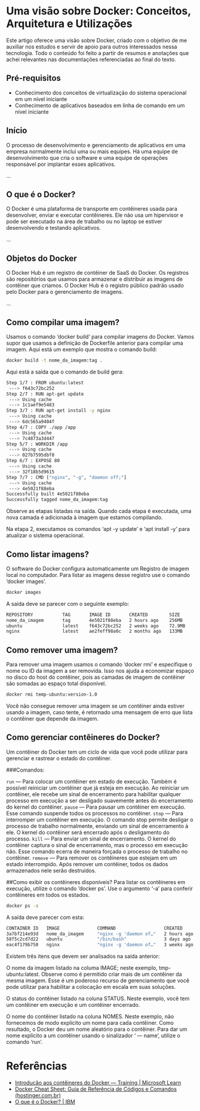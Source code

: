 # Uma visão sobre Docker: Conceitos, Arquitetura e Utilizações

Este artigo oferece uma visão sobre Docker, criado com o objetivo de me auxiliar nos estudos e servir de apoio para outros interessados nessa tecnologia. Todo o conteúdo foi feito a partir de resumos e anotações que achei relevantes nas documentações referenciadas ao final do texto.

## Pré-requisitos
- Conhecimento dos conceitos de virtualização do sistema operacional em um nível iniciante
- Conhecimento de aplicativos baseados em linha de comando em um nível iniciante

## Início
O processo de desenvolvimento e gerenciamento de aplicativos em uma empresa normalmente inclui uma ou mais equipes. Há uma equipe de desenvolvimento que cria o software e uma equipe de operações responsável por implantar esses aplicativos.

...

## O que é o Docker?
O Docker é uma plataforma de transporte em contêineres usada para desenvolver, enviar e executar contêineres. Ele não usa um hipervisor e pode ser executado na área de trabalho ou no laptop se estiver desenvolvendo e testando aplicativos.

...

## Objetos do Docker
O Docker Hub é um registro de contêiner de SaaS do Docker. Os registros são repositórios que usamos para armazenar e distribuir as imagens de contêiner que criamos. O Docker Hub é o registro público padrão usado pelo Docker para o gerenciamento de imagens.

...

## Como compilar uma imagem?
Usamos o comando ‘docker build’ para compilar imagens do Docker. Vamos supor que usamos a definição de Dockerfile anterior para compilar uma imagem. Aqui está um exemplo que mostra o comando build:

```bash
docker build -t nome_da_imagem:tag .
```
Aqui está a saída que o comando de build gera:

```bash
Step 1/7 : FROM ubuntu:latest
 ---> f643c72bc252
Step 2/7 : RUN apt-get update
 ---> Using cache
 ---> 1c1aef9e5483
Step 3/7 : RUN apt-get install -y nginx
 ---> Using cache
 ---> 6dc565a9404f
Step 4/7 : COPY ./app /app
 ---> Using cache
 ---> 7c4873a3d447
Step 5/7 : WORKDIR /app
 ---> Using cache
 ---> 027b7595dbf8
Step 6/7 : EXPOSE 80
 ---> Using cache
 ---> 32f18b5d9615
Step 7/7 : CMD ["nginx", "-g", "daemon off;"]
 ---> Using cache
 ---> 4e5021f88eba
Successfully built 4e5021f88eba
Successfully tagged nome_da_imagem:tag
```
Observe as etapas listadas na saída. Quando cada etapa é executada, uma nova camada é adicionada à imagem que estamos compilando.

Na etapa 2, executamos os comandos ‘apt -y update’ e ‘apt install -y’ para atualizar o sistema operacional.

## Como listar imagens?
O software do Docker configura automaticamente um Registro de imagem local no computador. Para listar as imagens desse registro use o comando ‘docker images’.

```bash
docker images
```

A saída deve se parecer com o seguinte exemplo:
```bash
REPOSITORY           TAG       IMAGE ID       CREATED        SIZE
nome_da_imagem       tag       4e5021f88eba   2 hours ago    256MB
ubuntu               latest    f643c72bc252   2 weeks ago    72.9MB
nginx                latest    ae2feff98a0c   2 months ago   133MB
```

## Como remover uma imagem?
Para remover uma imagem usamos o comando ‘docker rmi’ e especifique o nome ou ID da imagem a ser removida. Isso nos ajuda a economizar espaço no disco do host do contêiner, pois as camadas de imagem de contêiner são somadas ao espaço total disponível.

```bash
docker rmi temp-ubuntu:version-1.0
```

Você não consegue remover uma imagem se um contêiner ainda estiver usando a imagem, caso tente, é retornado uma mensagem de erro que lista o contêiner que depende da imagem.

## Como gerenciar contêineres do Docker?
Um contêiner do Docker tem um ciclo de vida que você pode utilizar para gerenciar e rastrear o estado do contêiner.

###Comandos:

`run` — Para colocar um contêiner em estado de execução. Também é possível reiniciar um contêiner que já esteja em execução. Ao reiniciar um contêiner, ele recebe um sinal de encerramento para habilitar qualquer processo em execução a ser desligado suavemente antes do encerramento do kernel do contêiner.
`pause` — Para pausar um contêiner em execução. Esse comando suspende todos os processos no contêiner.
`stop` — Para interromper um contêiner em execução. O comando stop permite desligar o processo de trabalho normalmente, enviando um sinal de encerramento à ele. O kernel do contêiner será encerrado após o desligamento do processo.
`kill` — Para enviar um sinal de encerramento. O kernel do contêiner captura o sinal de encerramento, mas o processo em execução não. Esse comando ecerra de maneira forçada o processo de trabalho no contêiner.
`remove` — Para remover os contêineres que estejam em um estado interrompido. Após remover um contêiner, todos os dados armazenados nele serão destruídos.

##Como exibir os contêineres disponíveis?
Para listar os contêineres em execução, utilize o comando ‘docker ps’. Use o argumento ‘-a’ para conferir contêineres em todos os estados.

```bash
docker ps -a
```
A saída deve parecer com esta:

```bash
CONTAINER ID   IMAGE              COMMAND                  CREATED         STATUS                  PORTS                   NAMES
3a7bf214e93d   nome_da_imagem     "nginx -g 'daemon of…"   2 hours ago     Up 2 hours              0.0.0.0:8080->80/tcp    web_app
58f5c2cd7d22   ubuntu             "/bin/bash"              3 days ago      Exited (0) 2 days ago                           ubuntu_container
eac4f179b750   nginx              "nginx -g 'daemon of…"   3 weeks ago     Exited (137) 2 weeks ago                         nginx_container
```

Existem três itens que devem ser analisados na saída anterior:

O nome da imagem listado na columa IMAGE; neste exemplo, tmp-ubuntu:latest. Observe como é permitido criar mais de um contêiner da mesma imagem. Esse é um poderoso recurso de gerenciamento que você pode utilizar para habilitar a colocação em escala em suas soluções.

O status do contêiner listado na coluna STATUS. Neste exemplo, você tem um contêiner em execução e um contêiner encerrado.

O nome do contêiner listado na coluna NOMES. Neste exemplo, não fornecemos de modo explícito um nome para cada contêiner. Como resultado, o Docker deu um nome aleatório para o contêiner. Para dar um nome explícito a um contêiner usando o sinalizador ‘ — name’, utilize o comando ‘run’.

# Referências

- [Introdução aos contêineres do Docker — Training | Microsoft Learn]([https://link1](https://learn.microsoft.com/pt-br/training/modules/intro-to-docker-containers/))
- [Docker Cheat Sheet: Guia de Referência de Códigos e Comandos (hostinger.com.br)]([https://link2](https://www.hostinger.com.br/tutoriais/docker-cheat-sheet)https://www.hostinger.com.br/tutoriais/docker-cheat-sheet)
- [O que é o Docker? | IBM]([https://link3](https://www.ibm.com/br-pt/topics/docker)https://www.ibm.com/br-pt/topics/docker)
